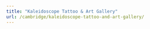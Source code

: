 ```yaml
---
title: "Kaleidoscope Tattoo & Art Gallery"
url: /cambridge/kaleidoscope-tattoo-and-art-gallery/
---
```


